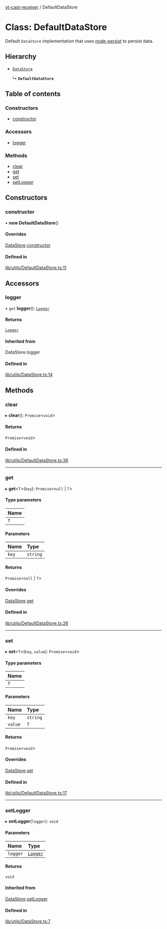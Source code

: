 [yt-cast-receiver](../README.md) / DefaultDataStore

# Class: DefaultDataStore

Default `DataStore` implementation that uses [node-persist](https://github.com/simonlast/node-persist) to persist data.

## Hierarchy

- [`DataStore`](DataStore.md)

  ↳ **`DefaultDataStore`**

## Table of contents

### Constructors

- [constructor](DefaultDataStore.md#constructor)

### Accessors

- [logger](DefaultDataStore.md#logger)

### Methods

- [clear](DefaultDataStore.md#clear)
- [get](DefaultDataStore.md#get)
- [set](DefaultDataStore.md#set)
- [setLogger](DefaultDataStore.md#setlogger)

## Constructors

### constructor

• **new DefaultDataStore**()

#### Overrides

[DataStore](DataStore.md).[constructor](DataStore.md#constructor)

#### Defined in

[lib/utils/DefaultDataStore.ts:11](https://github.com/patrickkfkan/yt-cast-receiver/blob/a7c9efd/src/lib/utils/DefaultDataStore.ts#L11)

## Accessors

### logger

• `get` **logger**(): [`Logger`](../interfaces/Logger.md)

#### Returns

[`Logger`](../interfaces/Logger.md)

#### Inherited from

DataStore.logger

#### Defined in

[lib/utils/DataStore.ts:14](https://github.com/patrickkfkan/yt-cast-receiver/blob/a7c9efd/src/lib/utils/DataStore.ts#L14)

## Methods

### clear

▸ **clear**(): `Promise`<`void`\>

#### Returns

`Promise`<`void`\>

#### Defined in

[lib/utils/DefaultDataStore.ts:36](https://github.com/patrickkfkan/yt-cast-receiver/blob/a7c9efd/src/lib/utils/DefaultDataStore.ts#L36)

___

### get

▸ **get**<`T`\>(`key`): `Promise`<``null`` \| `T`\>

#### Type parameters

| Name |
| :------ |
| `T` |

#### Parameters

| Name | Type |
| :------ | :------ |
| `key` | `string` |

#### Returns

`Promise`<``null`` \| `T`\>

#### Overrides

[DataStore](DataStore.md).[get](DataStore.md#get)

#### Defined in

[lib/utils/DefaultDataStore.ts:26](https://github.com/patrickkfkan/yt-cast-receiver/blob/a7c9efd/src/lib/utils/DefaultDataStore.ts#L26)

___

### set

▸ **set**<`T`\>(`key`, `value`): `Promise`<`void`\>

#### Type parameters

| Name |
| :------ |
| `T` |

#### Parameters

| Name | Type |
| :------ | :------ |
| `key` | `string` |
| `value` | `T` |

#### Returns

`Promise`<`void`\>

#### Overrides

[DataStore](DataStore.md).[set](DataStore.md#set)

#### Defined in

[lib/utils/DefaultDataStore.ts:17](https://github.com/patrickkfkan/yt-cast-receiver/blob/a7c9efd/src/lib/utils/DefaultDataStore.ts#L17)

___

### setLogger

▸ **setLogger**(`logger`): `void`

#### Parameters

| Name | Type |
| :------ | :------ |
| `logger` | [`Logger`](../interfaces/Logger.md) |

#### Returns

`void`

#### Inherited from

[DataStore](DataStore.md).[setLogger](DataStore.md#setlogger)

#### Defined in

[lib/utils/DataStore.ts:7](https://github.com/patrickkfkan/yt-cast-receiver/blob/a7c9efd/src/lib/utils/DataStore.ts#L7)

